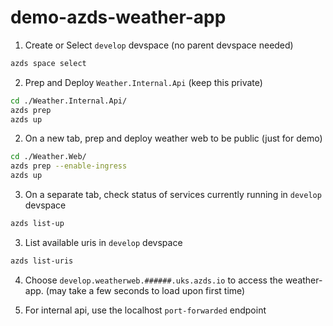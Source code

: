 # demo-azds-weather-app

1. Create or Select `develop` devspace (no parent devspace needed)
```bash
azds space select
```

2. Prep and Deploy `Weather.Internal.Api` (keep this private)
```bash
cd ./Weather.Internal.Api/
azds prep
azds up
```

2. On a new tab, prep and deploy weather web to be public (just for demo) 
```bash
cd ./Weather.Web/
azds prep --enable-ingress  
azds up
```

3. On a separate tab, check status of services currently running in `develop` devspace
```bash
azds list-up
```

3. List available uris in `develop` devspace

```bash
azds list-uris
```

4. Choose `develop.weatherweb.######.uks.azds.io` to access the weather-app. (may take a few seconds to load upon first time)

5. For internal api, use the localhost `port-forwarded` endpoint 




